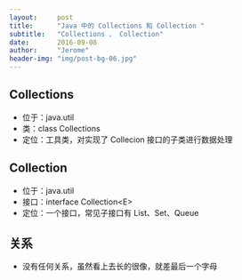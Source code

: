 ```yaml
---
layout:     post
title:      "Java 中的 Collections 和 Collection "
subtitle:   "Collections 、 Collection"
date:       2016-09-08
author:     "Jerome"
header-img: "img/post-bg-06.jpg"
---
```


## Collections 

- 位于：java.util
- 类：class Collections
- 定位：工具类，对实现了 Collecion 接口的子类进行数据处理 

## Collection

- 位于：java.util
- 接口：interface Collection\<E> 
- 定位：一个接口，常见子接口有 List、Set、Queue

## 关系

- 没有任何关系，虽然看上去长的很像，就差最后一个字母